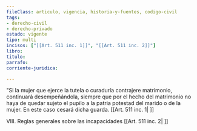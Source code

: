 ```yaml
---
fileClass: articulo, vigencia, historia-y-fuentes, codigo-civil
tags:
- derecho-civil
- derecho-privado
estado: vigente
tipo: multi
incisos: ["[[Art. 511 inc. 1]]", "[[Art. 511 inc. 2]]"]
libro:
titulo:
parrafo:
corriente-juridica:

---
```

"Si la mujer que ejerce la tutela o curaduría contrajere matrimonio, continuará desempeñándola, siempre que por el hecho del matrimonio no haya de quedar sujeto el pupilo a la patria potestad del marido o de la mujer. En este caso cesará dicha guarda. [[Art. 511 inc. 1| ]]

VIII. Reglas generales sobre las incapacidades [[Art. 511 inc. 2| ]]